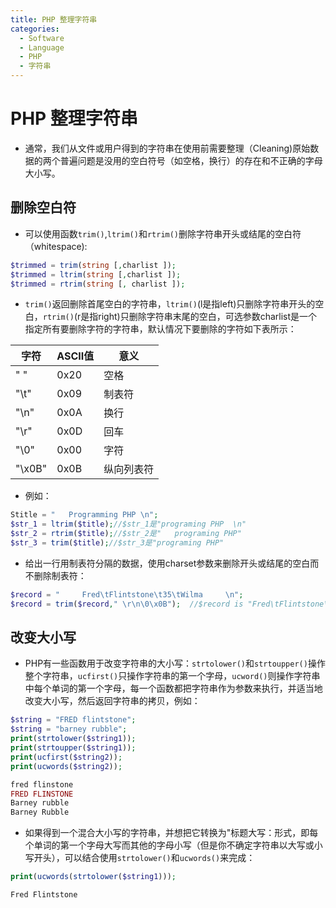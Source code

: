 ```yaml
---
title: PHP 整理字符串
categories:
  - Software
  - Language
  - PHP
  - 字符串
---
```

# PHP 整理字符串

- 通常，我们从文件或用户得到的字符串在使用前需要整理（Cleaning)原始数据的两个普遍问题是没用的空白符号（如空格，换行）的存在和不正确的字母大小写。

## 删除空白符

- 可以使用函数`trim()`,`ltrim()`和`rtrim()`删除字符串开头或结尾的空白符（whitespace):

```PHP
$trimmed = trim(string [,charlist ]);
$trimmed = ltrim(string [,charlist ]);
$trimmed = rtrim(string [, charlist ]);
```

- `trim()`返回删除首尾空白的字符串，`ltrim()`(l是指left)只删除字符串开头的空白，`rtrim()`(r是指right)只删除字符串末尾的空白，可选参数charlist是一个指定所有要删除字符的字符串，默认情况下要删除的字符如下表所示：

| 字符   | ASCII值 | 意义       |
| ------ | ------- | ---------- |
| " "    | 0x20    | 空格       |
| "\t"   | 0x09    | 制表符     |
| "\n"   | 0x0A    | 换行       |
| "\r"   | 0x0D    | 回车       |
| "\0"   | 0x00    | 字符       |
| "\x0B" | 0x0B    | 纵向列表符 |

- 例如：

```php
Stitle = "   Programming PHP \n";
$str_1 = ltrim($title);//$str_1是"programing PHP  \n"
$str_2 = rtrim($title);//$str_2是"	programing PHP"
$str_3 = trim($title);//$str_3是"programing PHP"
```

- 给出一行用制表符分隔的数据，使用charset参数来删除开头或结尾的空白而不删除制表符：

```php
$record = "		Fred\tFlintstone\t35\tWilma		\n";
$record = trim($record," \r\n\0\x0B");	//$record is "Fred\tFlintstone\t35\tWilma"
```

##  改变大小写

- PHP有一些函数用于改变字符串的大小写：`strtolower()`和`strtoupper()`操作整个字符串，`ucfirst()`只操作字符串的第一个字母，`ucword()`则操作字符串中每个单词的第一个字母，每一个函数都把字符串作为参数来执行，并适当地改变大小写，然后返回字符串的拷贝，例如：

```php
$string = "FRED flintstone";
$string = "barney rubble";
print(strtolower($string1));
print(strtoupper($string1));
print(ucfirst($string2));
print(ucwords($string2));

fred flinstone
FRED FLINSTONE
Barney rubble
Barney Rubble
```

- 如果得到一个混合大小写的字符串，并想把它转换为"标题大写：形式，即每个单词的第一个字母大写而其他的字母小写（但是你不确定字符串以大写或小写开头），可以结合使用`strtolower()`和`ucwords()`来完成：

```php
print(ucwords(strtolower($string1)));

Fred Flintstone
```
